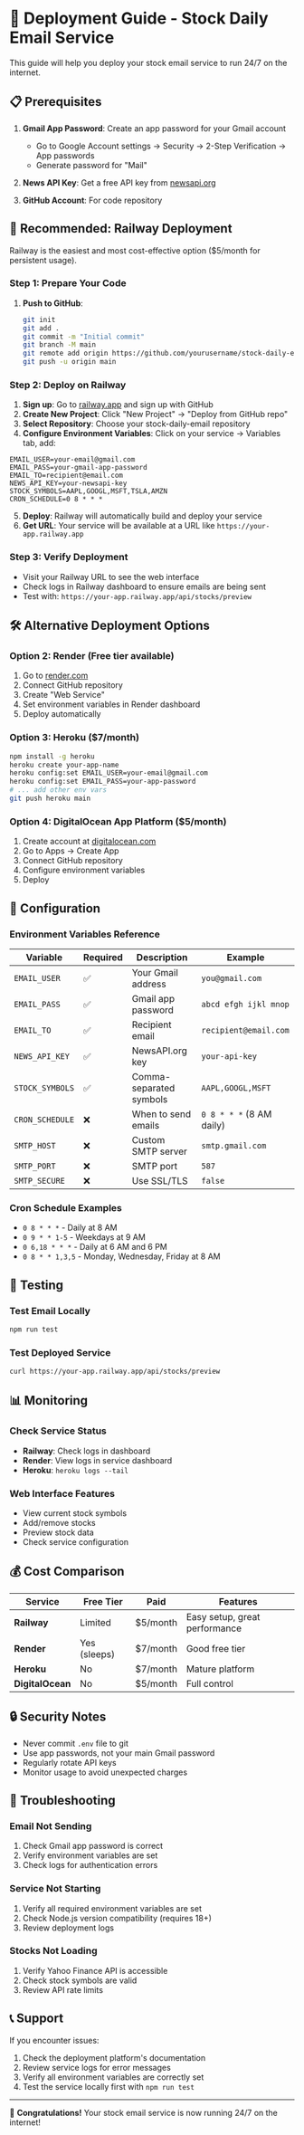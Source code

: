 # 🚀 Deployment Guide - Stock Daily Email Service

This guide will help you deploy your stock email service to run 24/7 on the internet.

## 📋 Prerequisites

1. **Gmail App Password**: Create an app password for your Gmail account
   - Go to Google Account settings → Security → 2-Step Verification → App passwords
   - Generate password for "Mail"

2. **News API Key**: Get a free API key from [newsapi.org](https://newsapi.org)

3. **GitHub Account**: For code repository

## 🎯 Recommended: Railway Deployment

Railway is the easiest and most cost-effective option ($5/month for persistent usage).

### Step 1: Prepare Your Code

1. **Push to GitHub**:
   ```bash
   git init
   git add .
   git commit -m "Initial commit"
   git branch -M main
   git remote add origin https://github.com/yourusername/stock-daily-email.git
   git push -u origin main
   ```

### Step 2: Deploy on Railway

1. **Sign up**: Go to [railway.app](https://railway.app) and sign up with GitHub
2. **Create New Project**: Click "New Project" → "Deploy from GitHub repo"
3. **Select Repository**: Choose your stock-daily-email repository
4. **Configure Environment Variables**: Click on your service → Variables tab, add:

```
EMAIL_USER=your-email@gmail.com
EMAIL_PASS=your-gmail-app-password
EMAIL_TO=recipient@email.com
NEWS_API_KEY=your-newsapi-key
STOCK_SYMBOLS=AAPL,GOOGL,MSFT,TSLA,AMZN
CRON_SCHEDULE=0 8 * * *
```

5. **Deploy**: Railway will automatically build and deploy your service
6. **Get URL**: Your service will be available at a URL like `https://your-app.railway.app`

### Step 3: Verify Deployment

- Visit your Railway URL to see the web interface
- Check logs in Railway dashboard to ensure emails are being sent
- Test with: `https://your-app.railway.app/api/stocks/preview`

## 🛠 Alternative Deployment Options

### Option 2: Render (Free tier available)

1. Go to [render.com](https://render.com)
2. Connect GitHub repository
3. Create "Web Service"
4. Set environment variables in Render dashboard
5. Deploy automatically

### Option 3: Heroku ($7/month)

```bash
npm install -g heroku
heroku create your-app-name
heroku config:set EMAIL_USER=your-email@gmail.com
heroku config:set EMAIL_PASS=your-app-password
# ... add other env vars
git push heroku main
```

### Option 4: DigitalOcean App Platform ($5/month)

1. Create account at [digitalocean.com](https://digitalocean.com)
2. Go to Apps → Create App
3. Connect GitHub repository
4. Configure environment variables
5. Deploy

## 🔧 Configuration

### Environment Variables Reference

| Variable | Required | Description | Example |
|----------|----------|-------------|---------|
| `EMAIL_USER` | ✅ | Your Gmail address | `you@gmail.com` |
| `EMAIL_PASS` | ✅ | Gmail app password | `abcd efgh ijkl mnop` |
| `EMAIL_TO` | ✅ | Recipient email | `recipient@email.com` |
| `NEWS_API_KEY` | ✅ | NewsAPI.org key | `your-api-key` |
| `STOCK_SYMBOLS` | ✅ | Comma-separated symbols | `AAPL,GOOGL,MSFT` |
| `CRON_SCHEDULE` | ❌ | When to send emails | `0 8 * * *` (8 AM daily) |
| `SMTP_HOST` | ❌ | Custom SMTP server | `smtp.gmail.com` |
| `SMTP_PORT` | ❌ | SMTP port | `587` |
| `SMTP_SECURE` | ❌ | Use SSL/TLS | `false` |

### Cron Schedule Examples

- `0 8 * * *` - Daily at 8 AM
- `0 9 * * 1-5` - Weekdays at 9 AM  
- `0 6,18 * * *` - Daily at 6 AM and 6 PM
- `0 8 * * 1,3,5` - Monday, Wednesday, Friday at 8 AM

## 🧪 Testing

### Test Email Locally
```bash
npm run test
```

### Test Deployed Service
```bash
curl https://your-app.railway.app/api/stocks/preview
```

## 📊 Monitoring

### Check Service Status
- **Railway**: Check logs in dashboard
- **Render**: View logs in service dashboard
- **Heroku**: `heroku logs --tail`

### Web Interface Features
- View current stock symbols
- Add/remove stocks
- Preview stock data
- Check service configuration

## 💰 Cost Comparison

| Service | Free Tier | Paid | Features |
|---------|-----------|------|----------|
| **Railway** | Limited | $5/month | Easy setup, great performance |
| **Render** | Yes (sleeps) | $7/month | Good free tier |
| **Heroku** | No | $7/month | Mature platform |
| **DigitalOcean** | No | $5/month | Full control |

## 🔒 Security Notes

- Never commit `.env` file to git
- Use app passwords, not your main Gmail password
- Regularly rotate API keys
- Monitor usage to avoid unexpected charges

## 🚨 Troubleshooting

### Email Not Sending
1. Check Gmail app password is correct
2. Verify environment variables are set
3. Check logs for authentication errors

### Service Not Starting
1. Verify all required environment variables are set
2. Check Node.js version compatibility (requires 18+)
3. Review deployment logs

### Stocks Not Loading
1. Verify Yahoo Finance API is accessible
2. Check stock symbols are valid
3. Review API rate limits

## 📞 Support

If you encounter issues:
1. Check the deployment platform's documentation
2. Review service logs for error messages
3. Verify all environment variables are correctly set
4. Test the service locally first with `npm run test`

---

🎉 **Congratulations!** Your stock email service is now running 24/7 on the internet!